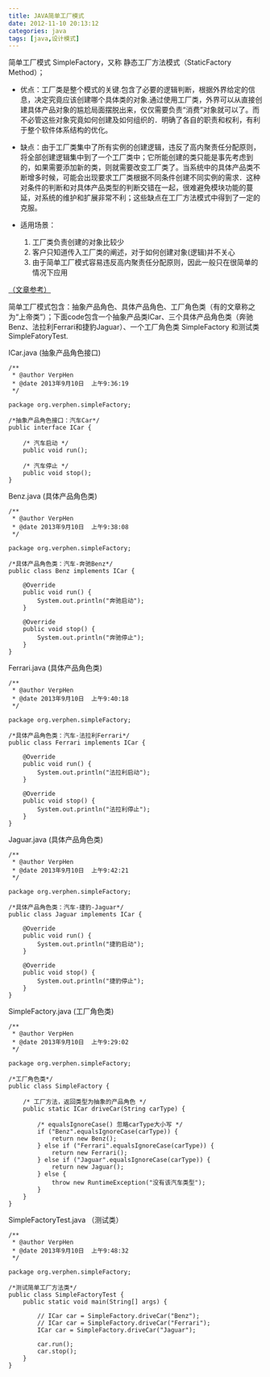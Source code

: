 ```yaml
---
title: JAVA简单工厂模式
date: 2012-11-10 20:13:12
categories: java
tags: [java,设计模式]
---
```

简单工厂模式 SimpleFactory，又称 静态工厂方法模式（StaticFactory Method）；

* 优点：工厂类是整个模式的关键.包含了必要的逻辑判断，根据外界给定的信息，决定究竟应该创建哪个具体类的对象.通过使用工厂类，外界可以从直接创建具体产品对象的尴尬局面摆脱出来，仅仅需要负责“消费”对象就可以了。而不必管这些对象究竟如何创建及如何组织的．明确了各自的职责和权利，有利于整个软件体系结构的优化。

* 缺点：由于工厂类集中了所有实例的创建逻辑，违反了高内聚责任分配原则，将全部创建逻辑集中到了一个工厂类中；它所能创建的类只能是事先考虑到的，如果需要添加新的类，则就需要改变工厂类了。当系统中的具体产品类不断增多时候，可能会出现要求工厂类根据不同条件创建不同实例的需求．这种对条件的判断和对具体产品类型的判断交错在一起，很难避免模块功能的蔓延，对系统的维护和扩展非常不利；这些缺点在工厂方法模式中得到了一定的克服。

* 适用场景：
	1. 工厂类负责创建的对象比较少
	2. 客户只知道传入工厂类的阐述，对于如何创建对象(逻辑)并不关心
	3. 由于简单工厂模式容易违反高内聚责任分配原则，因此一般只在很简单的情况下应用

<a href="http://www.51testing.com/html/64/n-242064.html">（文章参考）</a>

简单工厂模式包含：抽象产品角色、具体产品角色、工厂角色类（有的文章称之为“上帝类”）；下面code包含一个抽象产品类ICar、三个具体产品角色类（奔驰Benz、法拉利Ferrari和捷豹Jaguar）、一个工厂角色类 SimpleFactory 和测试类SimpleFatoryTest.

ICar.java  (抽象产品角色接口)
<!--lang:java-->
	/** 
	 * @author VerpHen 
	 * @date 2013年9月10日  上午9:36:19 
	 */  
	  
	package org.verphen.simpleFactory;  
	  
	/*抽象产品角色接口：汽车Car*/  
	public interface ICar {  
	  
	    /* 汽车启动 */  
	    public void run();  
	  
	    /* 汽车停止 */  
	    public void stop();  
	}  
Benz.java  (具体产品角色类)
<!--lang:java-->
	/** 
	 * @author VerpHen 
	 * @date 2013年9月10日  上午9:38:08 
	 */  
	  
	package org.verphen.simpleFactory;  
	  
	/*具体产品角色类：汽车-奔驰Benz*/  
	public class Benz implements ICar {  
	  
	    @Override  
	    public void run() {  
	        System.out.println("奔驰启动");  
	    }  
	  
	    @Override  
	    public void stop() {  
	        System.out.println("奔驰停止");  
	    }  
	}  
Ferrari.java  (具体产品角色类)
<!--lang:java-->
	/** 
	 * @author VerpHen 
	 * @date 2013年9月10日  上午9:40:18 
	 */  
	  
	package org.verphen.simpleFactory;  
	  
	/*具体产品角色类：汽车-法拉利Ferrari*/  
	public class Ferrari implements ICar {  
	  
	    @Override  
	    public void run() {  
	        System.out.println("法拉利启动");  
	    }  
	  
	    @Override  
	    public void stop() {  
	        System.out.println("法拉利停止");  
	    }  
	}  
Jaguar.java  (具体产品角色类)
<!--lang:java-->
	/** 
	 * @author VerpHen 
	 * @date 2013年9月10日  上午9:42:21 
	 */  
	  
	package org.verphen.simpleFactory;  
	  
	/*具体产品角色类：汽车-捷豹-Jaguar*/  
	public class Jaguar implements ICar {  
	  
	    @Override  
	    public void run() {  
	        System.out.println("捷豹启动");  
	    }  
	  
	    @Override  
	    public void stop() {  
	        System.out.println("捷豹停止");  
	    }  
	}  
SimpleFactory.java  (工厂角色类)
<!--lang:java-->
	/** 
	 * @author VerpHen 
	 * @date 2013年9月10日  上午9:29:02 
	 */  
	  
	package org.verphen.simpleFactory;  
	  
	/*工厂角色类*/  
	public class SimpleFactory {  
	  
	    /* 工厂方法，返回类型为抽象的产品角色 */  
	    public static ICar driveCar(String carType) {  
	  
	        /* equalsIgnoreCase() 忽略carType大小写 */  
	        if ("Benz".equalsIgnoreCase(carType)) {  
	            return new Benz();  
	        } else if ("Ferrari".equalsIgnoreCase(carType)) {  
	            return new Ferrari();  
	        } else if ("Jaguar".equalsIgnoreCase(carType)) {  
	            return new Jaguar();  
	        } else {  
	            throw new RuntimeException("没有该汽车类型");  
	        }  
	    }  
	}  
SimpleFactoryTest.java （测试类）
<!--lang:java-->
	/** 
	 * @author VerpHen 
	 * @date 2013年9月10日  上午9:48:32 
	 */  
	  
	package org.verphen.simpleFactory;  
	  
	/*测试简单工厂方法类*/  
	public class SimpleFactoryTest {  
	    public static void main(String[] args) {  
	  
	        // ICar car = SimpleFactory.driveCar("Benz");  
	        // ICar car = SimpleFactory.driveCar("Ferrari");  
	        ICar car = SimpleFactory.driveCar("Jaguar");  
	  
	        car.run();  
	        car.stop();  
	    }  
	}  